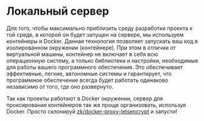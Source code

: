 # Локальный сервер

Для того, чтобы максимально приблизить среду разработки проекта к той среде, в которой он будет запущен на сервере, мы используем контейнеры и Docker. Данная технология позволяет запускать ваш код в изолированном окружении \(контейнере\). При этом в отличии от виртуальной машины, контейнер не включает в себя всю операционную систему, а только библиотеки и настройки, необходимые для работы вашего программного обеспечения. Это обеспечивает эффективные, легкие, автономные системы и гарантирует, что программное обеспечение всегда будет работать одинаково независимо от того, где оно развернуто.

Так как проекты работают в Docker окружении, сервер для проксирования контейнеров так же проще организовать, используя Docker. Просто склонируй [zk/docker-proxy-letsencrypt](http://git.zolotoykod.ru/zk/docker-proxy-letsencrypt) и запусти!

